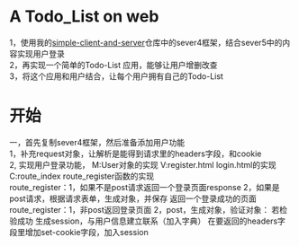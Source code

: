 # A Todo_List on web  

1，使用我的[simple-client-and-server](https://github.com/ZjoeyZ/simple-client-and-sever)仓库中的sever4框架，结合sever5中的内容实现用户登录  
2，再实现一个简单的Todo-List 应用，能够让用户增删改查  
3，将这个应用和用户结合，让每个用户拥有自己的Todo-List

# 开始
一，首先复制sever4框架，然后准备添加用户功能  
1，补充request对象，让解析是能得到请求里的headers字段，和cookie  
2, 实现用户登录功能，
    M:User对象的实现 
    V:register.html login.html的实现
    C:route_index route_register函数的实现  
        route_register：1，如果不是post请求返回一个登录页面response
                        2，如果是post请求，根据请求表单，生成对象，并保存
                        返回一个登录成功的页面  
        route_register：1，非post返回登录页面
                        2，post，生成对象，验证对象：
                            若检验成功
                            生成session，与用户信息建立联系（加入字典）
                            在要返回的headers字段里增加set-cookie字段，加入session



